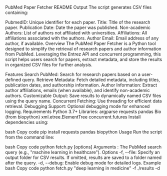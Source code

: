 PubMed Paper Fetcher README
Output
The script generates CSV files containing:

PubmedID: Unique identifier for each paper.
Title: Title of the research paper.
Publication Date: Date the paper was published.
Non-academic Authors: List of authors not affiliated with universities.
Affiliations: All affiliations associated with the authors.
Author Email: Email address of any author, if available.
Overview
The PubMed Paper Fetcher is a Python tool designed to simplify the retrieval of research papers and author information from PubMed. Leveraging the Entrez API and concurrent programming, this script helps users search for papers, extract metadata, and store the results in organized CSV files for further analysis.

Features
Search PubMed: Search for research papers based on a user-defined query.
Retrieve Metadata: Fetch detailed metadata, including titles, publication dates, and authorship information.
Author Information: Extract author affiliations, emails (when available), and identify non-academic authors.
Customizable Output: Save results to dynamically named CSV files using the query name.
Concurrent Fetching: Use threading for efficient data retrieval.
Debugging Support: Optional debugging mode for enhanced logging.
Requirements
Python 3.7+
Libraries:
argparse
requests
pandas
Bio (from biopython)
xml.etree.ElementTree
concurrent.futures
Install dependencies using:

bash
Copy code
pip install requests pandas biopython
Usage
Run the script from the command line:

bash
Copy code
python fetch.py <query> [options]
Arguments
<query>: The PubMed search query (e.g., "machine learning in healthcare").
Options
-f, --file: Specify an output folder for CSV results. If omitted, results are saved to a folder named after the query.
-d, --debug: Enable debug mode for detailed logs.
Example
bash
Copy code
python fetch.py "deep learning in medicine" -f ./results -d
